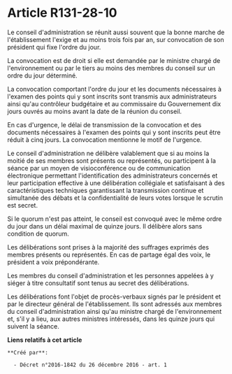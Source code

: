 # Article R131-28-10

Le conseil d'administration se réunit aussi souvent que la bonne marche de l'établissement l'exige et au moins trois fois par
an, sur convocation de son président qui fixe l'ordre du jour.

La convocation est de droit si elle est demandée par le ministre chargé de l'environnement ou par le tiers au moins des
membres du conseil sur un ordre du jour déterminé.

La convocation comportant l'ordre du jour et les documents nécessaires à l'examen des points qui y sont inscrits sont
transmis aux administrateurs ainsi qu'au contrôleur budgétaire et au commissaire du Gouvernement dix jours ouvrés au moins
avant la date de la réunion du conseil.

En cas d'urgence, le délai de transmission de la convocation et des documents nécessaires à l'examen des points qui y sont
inscrits peut être réduit à cinq jours. La convocation mentionne le motif de l'urgence.

Le conseil d'administration ne délibère valablement que si au moins la moitié de ses membres sont présents ou représentés, ou
participent à la séance par un moyen de visioconférence ou de communication électronique permettant l'identification des
administrateurs concernés et leur participation effective à une délibération collégiale et satisfaisant à des
caractéristiques techniques garantissant la transmission continue et simultanée des débats et la confidentialité de leurs
votes lorsque le scrutin est secret.

Si le quorum n'est pas atteint, le conseil est convoqué avec le même ordre du jour dans un délai maximal de quinze jours. Il
délibère alors sans condition de quorum.

Les délibérations sont prises à la majorité des suffrages exprimés des membres présents ou représentés. En cas de partage
égal des voix, le président a voix prépondérante.

Les membres du conseil d'administration et les personnes appelées à y siéger à titre consultatif sont tenus au secret des
délibérations.

Les délibérations font l'objet de procès-verbaux signés par le président et par le directeur général de l'établissement. Ils
sont adressés aux membres du conseil d'administration ainsi qu'au ministre chargé de l'environnement et, s'il y a lieu, aux
autres ministres intéressés, dans les quinze jours qui suivent la séance.

**Liens relatifs à cet article**

	**Créé par**:

	  - Décret n°2016-1842 du 26 décembre 2016 - art. 1
